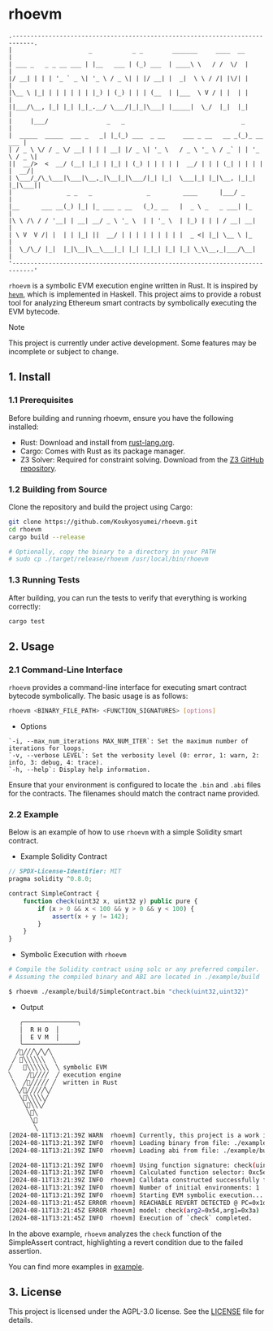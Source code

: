 # rhoevm

```
.----------------------------------------------------------------------------.
|                     _           _ _        _______     ____  __            |
| ___ _   _ _ __ ___ | |__   ___ | (_) ___  | ____\ \   / /  \/  |           |
|/ __| | | | '_ ` _ \| '_ \ / _ \| | |/ __| |  _|  \ \ / /| |\/| |           |
|\__ \ |_| | | | | | | |_) | (_) | | | (__  | |___  \ V / | |  | |           |
||___/\__, |_| |_| |_|_.__/ \___/|_|_|\___| |_____|  \_/  |_|  |_|           |
|     |___/                _   _                                _            |
|  _____  _____  ___ _   _| |_(_) ___  _ __     ___ _ __   __ _(_)_ __   ___ |
| / _ \ \/ / _ \/ __| | | | __| |/ _ \| '_ \   / _ \ '_ \ / _` | | '_ \ / _ \|
||  __/>  <  __/ (__| |_| | |_| | (_) | | | | |  __/ | | | (_| | | | | |  __/|
| \___/_/\_\___|\___|\__,_|\__|_|\___/|_| |_|  \___|_| |_|\__, |_|_| |_|\___||
|               _ _   _               _         ____      |___/ _            |
|__      ___ __(_) |_| |_ ___ _ __   (_)_ __   |  _ \ _   _ ___| |_          |
|\ \ /\ / / '__| | __| __/ _ \ '_ \  | | '_ \  | |_) | | | / __| __|         |
| \ V  V /| |  | | |_| ||  __/ | | | | | | | | |  _ <| |_| \__ \ |_          |
|  \_/\_/ |_|  |_|\__|\__\___|_| |_| |_|_| |_| |_| \_\\__,_|___/\__|         |
'----------------------------------------------------------------------------'         
```

`rhoevm` is a symbolic EVM execution engine written in Rust. It is inspired by [`hevm`](https://github.com/ethereum/hevm), which is implemented in Haskell. This project aims to provide a robust tool for analyzing Ethereum smart contracts by symbolically executing the EVM bytecode.


> [!NOTE]
> This project is currently under active development. Some features may be incomplete or subject to change.

## 1. Install

### 1.1 Prerequisites

Before building and running rhoevm, ensure you have the following installed:

- Rust: Download and install from [rust-lang.org](https://www.rust-lang.org/).
- Cargo: Comes with Rust as its package manager.
- Z3 Solver: Required for constraint solving. Download from the [Z3 GitHub repository](https://github.com/Z3Prover/z3).

### 1.2 Building from Source

Clone the repository and build the project using Cargo:

```bash
git clone https://github.com/Koukyosyumei/rhoevm.git
cd rhoevm
cargo build --release

# Optionally, copy the binary to a directory in your PATH
# sudo cp ./target/release/rhoevm /usr/local/bin/rhoevm
```

### 1.3 Running Tests

After building, you can run the tests to verify that everything is working correctly:

```bash
cargo test
```

## 2. Usage

### 2.1 Command-Line Interface

`rhoevm` provides a command-line interface for executing smart contract bytecode symbolically. The basic usage is as follows:

```bash
rhoevm <BINARY_FILE_PATH> <FUNCTION_SIGNATURES> [options]
```

- Options

```
`-i, --max_num_iterations MAX_NUM_ITER`: Set the maximum number of iterations for loops.
`-v, --verbose LEVEL`: Set the verbosity level (0: error, 1: warn, 2: info, 3: debug, 4: trace).
`-h, --help`: Display help information.
```

Ensure that your environment is configured to locate the `.bin` and `.abi` files for the contracts. The filenames should match the contract name provided.

### 2.2 Example

Below is an example of how to use `rhoevm` with a simple Solidity smart contract.

- Example Solidity Contract

```javascript
// SPDX-License-Identifier: MIT
pragma solidity ^0.8.0;

contract SimpleContract {
    function check(uint32 x, uint32 y) public pure {
        if (x > 0 && x < 100 && y > 0 && y < 100) {
            assert(x + y != 142);
        }
    }
}
```

- Symbolic Execution with `rhoevm`

```bash
# Compile the Solidity contract using solc or any preferred compiler.
# Assuming the compiled binary and ABI are located in ./example/build

$ rhoevm ./example/build/SimpleContract.bin "check(uint32,uint32)"
```

- Output

```bash
   ╭───────────────╮
   │  R H O  │
   │  E V M  │
   ╰───────────────╯
  ╱🦀╱╱╱╲╱╲╱╲
 ╱ 🦀╲╲╲╲╲╲  ╲
╱   🦀╲╲╲╲╲╲  ╲ symbolic EVM
╲    ╱🦀╱╱╱╱  ╱ execution engine
 ╲  ╱🦀╱╱╱╱╱ ╱  written in Rust
  ╲╱🦀╱╱╱╱╱╲╱
   ╲🦀╲╲╲╲╲╱
    ╲🦀╲╲╲╱
     ╲🦀╲
      ╲🦀
       ╲
[2024-08-11T13:21:39Z WARN  rhoevm] Currently, this project is a work in progress.
[2024-08-11T13:21:39Z INFO  rhoevm] Loading binary from file: ./example/build/SimpleContract.bin
[2024-08-11T13:21:39Z INFO  rhoevm] Loading abi from file: ./example/build/SimpleContract.abi

[2024-08-11T13:21:39Z INFO  rhoevm] Using function signature: check(uint32,uint32)
[2024-08-11T13:21:39Z INFO  rhoevm] Calculated function selector: 0xc5eb648f
[2024-08-11T13:21:39Z INFO  rhoevm] Calldata constructed successfully for function 'check(uint32,uint32)'
[2024-08-11T13:21:39Z INFO  rhoevm] Number of initial environments: 1
[2024-08-11T13:21:39Z INFO  rhoevm] Starting EVM symbolic execution...
[2024-08-11T13:21:45Z ERROR rhoevm] REACHABLE REVERT DETECTED @ PC=0x1db
[2024-08-11T13:21:45Z ERROR rhoevm] model: check(arg2=0x54,arg1=0x3a)
[2024-08-11T13:21:45Z INFO  rhoevm] Execution of `check` completed.
```

In the above example, `rhoevm` analyzes the `check` function of the SimpleAssert contract, highlighting a revert condition due to the failed assertion.

You can find more examples in [example](example).

## 3. License

This project is licensed under the AGPL-3.0 license. See the [LICENSE](LICENSE) file for details.


